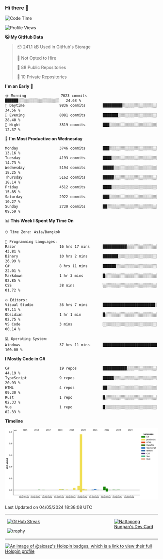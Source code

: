 ### Hi there 👋

<!--START_SECTION:waka-->
![Code Time](http://img.shields.io/badge/Code%20Time-1%2C614%20hrs%2034%20mins-blue)

![Profile Views](http://img.shields.io/badge/Profile%20Views-0-blue)

**🐱 My GitHub Data** 

> 📦 241.1 kB Used in GitHub's Storage 
 > 
> 🚫 Not Opted to Hire
 > 
> 📜 88 Public Repositories 
 > 
> 🔑 10 Private Repositories 
 > 
**I'm an Early 🐤** 

```text
🌞 Morning                7023 commits        ██████░░░░░░░░░░░░░░░░░░░   24.68 % 
🌆 Daytime                9836 commits        █████████░░░░░░░░░░░░░░░░   34.56 % 
🌃 Evening                8081 commits        ███████░░░░░░░░░░░░░░░░░░   28.40 % 
🌙 Night                  3519 commits        ███░░░░░░░░░░░░░░░░░░░░░░   12.37 % 
```
📅 **I'm Most Productive on Wednesday** 

```text
Monday                   3746 commits        ███░░░░░░░░░░░░░░░░░░░░░░   13.16 % 
Tuesday                  4193 commits        ████░░░░░░░░░░░░░░░░░░░░░   14.73 % 
Wednesday                5194 commits        █████░░░░░░░░░░░░░░░░░░░░   18.25 % 
Thursday                 5162 commits        █████░░░░░░░░░░░░░░░░░░░░   18.14 % 
Friday                   4512 commits        ████░░░░░░░░░░░░░░░░░░░░░   15.85 % 
Saturday                 2922 commits        ███░░░░░░░░░░░░░░░░░░░░░░   10.27 % 
Sunday                   2730 commits        ██░░░░░░░░░░░░░░░░░░░░░░░   09.59 % 
```


📊 **This Week I Spent My Time On** 

```text
🕑︎ Time Zone: Asia/Bangkok

💬 Programming Languages: 
Razor                    16 hrs 17 mins      ███████████░░░░░░░░░░░░░░   43.81 % 
Binary                   10 hrs 2 mins       ███████░░░░░░░░░░░░░░░░░░   26.99 % 
C#                       8 hrs 11 mins       ██████░░░░░░░░░░░░░░░░░░░   22.01 % 
Markdown                 1 hr 3 mins         █░░░░░░░░░░░░░░░░░░░░░░░░   02.85 % 
CSS                      38 mins             ░░░░░░░░░░░░░░░░░░░░░░░░░   01.72 % 

🔥 Editors: 
Visual Studio            36 hrs 7 mins       ████████████████████████░   97.11 % 
Obsidian                 1 hr 1 min          █░░░░░░░░░░░░░░░░░░░░░░░░   02.75 % 
VS Code                  3 mins              ░░░░░░░░░░░░░░░░░░░░░░░░░   00.14 % 

💻 Operating System: 
Windows                  37 hrs 11 mins      █████████████████████████   100.00 % 
```

**I Mostly Code in C#** 

```text
C#                       19 repos            ███████████░░░░░░░░░░░░░░   44.19 % 
TypeScript               9 repos             █████░░░░░░░░░░░░░░░░░░░░   20.93 % 
HTML                     4 repos             ██░░░░░░░░░░░░░░░░░░░░░░░   09.30 % 
Rust                     1 repo              █░░░░░░░░░░░░░░░░░░░░░░░░   02.33 % 
Vue                      1 repo              █░░░░░░░░░░░░░░░░░░░░░░░░   02.33 % 
```



**Timeline**

![Lines of Code chart](https://raw.githubusercontent.com/aixasz/aixasz/main/assets/bar_graph.png)


 Last Updated on 04/05/2024 18:38:08 UTC
<!--END_SECTION:waka-->

<table>
<tr>
<td width="70%" valign="top">
 
 [![GitHub Streak](http://github-readme-streak-stats.herokuapp.com?user=aixasz&theme=github-dark&hide_border=true&date_format=%5BY%20%5DM%20j)](https://git.io/streak-stats)

 [![trophy](https://github-profile-trophy.vercel.app/?username=aixasz&theme=onedark)](https://github.com/ryo-ma/github-profile-trophy)
 </td>
<td width="30%" valign="top">
 
<a href="https://app.daily.dev/aixasz"><img src="https://api.daily.dev/devcards/403207936e6547c9a85ea449e9f3abe8.png?r=re8" alt="Nattapong Nunpan's Dev Card"/></a>

 </td>
</tr>
</table>

[![An image of @aixasz's Holopin badges, which is a link to view their full Holopin profile](https://holopin.me/aixasz)](https://holopin.io/@aixasz)
 
